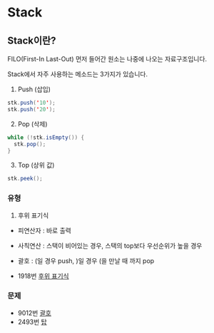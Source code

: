 # Stack

## Stack이란?
FILO(First-In Last-Out) 먼저 들어간 원소는 나중에 나오는 자료구조입니다.

Stack에서 자주 사용하는 메소드는 3가지가 있습니다.
1. Push (삽입)
```java
stk.push('10');
stk.push('20');
```
2. Pop (삭제)
```java
while (!stk.isEmpty()) {
  stk.pop();
}

```
3. Top (상위 값)
```java
stk.peek();
```

### 유형

1. 후위 표기식

- 피연산자 : 바로 출력
- 사칙연산 : 스택이 비어있는 경우, 스택의 top보다 우선순위가 높을 경우
- 괄호 : (일 경우 push, )일 경우 (을 만날 때 까지 pop

- 1918번 [후위 표기식](https://www.acmicpc.net/problem/1918)

### 문제

- 9012번 [괄호](https://www.acmicpc.net/problem/9012)
- 2493번 [탑](https://www.acmicpc.net/problem/2493)

